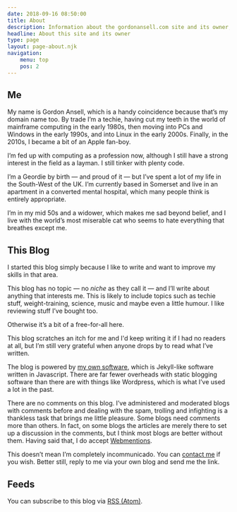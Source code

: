 ```yaml
---
date: 2018-09-16 08:50:00
title: About
description: Information about the gordonansell.com site and its owner, Gordon Ansell.
headline: About this site and its owner
type: page
layout: page-about.njk
navigation: 
    menu: top
    pos: 2
---
```

## Me
My name is Gordon Ansell, which is a handy coincidence because that’s my domain name too. By trade I’m a techie, having cut my teeth in the world of mainframe computing in the early 1980s, then moving into PCs and Windows in the early 1990s, and into Linux in the early 2000s. Finally, in the 2010s, I became a bit of an Apple fan-boy. 

I’m fed up with computing as a profession now, although I still have a strong interest in the field as a layman. I still tinker with plenty code.

I’m a Geordie by birth — and proud of it — but I’ve spent a lot of my life in the South-West of the UK. I’m currently based in Somerset and live in an apartment in a converted mental hospital, which many people think is entirely appropriate.

I’m in my mid 50s and a widower, which makes me sad beyond belief, and I live with the world’s most miserable cat who seems to hate everything that breathes except me. 

## This Blog
I started this blog simply because I like to write and want to improve my skills in that area.

This blog has no topic — no _niche_ as they call it — and I’ll write about anything that interests me. This is likely to include topics such as techie stuff, weight-training, science, music and maybe even a little humour. I like reviewing stuff I’ve bought too.

Otherwise it’s a bit of a free-for-all here.

This blog scratches an itch for me and I'd keep writing it if I had no readers at all, but I’m still very grateful when anyone drops by to read what I’ve written.

The blog is powered by [my own software](/greenfedora/), which is Jekyll-like software written in Javascript. There are far fewer overheads with static blogging software than there are with things like Wordpress, which is what I’ve used a lot in the past.

There are no comments on this blog. I’ve administered and moderated blogs with comments before and dealing with the spam, trolling and infighting is a thankless task that brings me little pleasure. Some blogs need comments more than others. In fact, on some blogs the articles are merely there to set up a discussion in the comments, but I think most blogs are better without them. Having said that, I do accept [Webmentions](https://indieweb.org/Webmention).

This doesn’t mean I’m completely incommunicado. You can [contact me](/contact/) if you wish. Better still, reply to me via your own blog and send me the link.

## Feeds
You can subscribe to this blog via [RSS (Atom)](/feed.xml).
